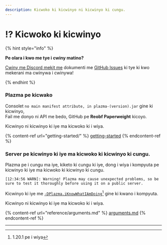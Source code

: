 ```yaml
---
description: Kicwoko ki kicwinyo ni kicwinyo ki cungu.
---
```


# ⁉️ Kicwoko ki kicwinyo

{% hint style="info" %}

**Pe olara i kwo me tye i cwiny matino?**

[Cwiny me Discord mekit me](https://discord.gg/MmfC52K8A8) dokumenti me [GitHub Issues](https://github.com/PlazmaMC/PlazmaBukkit/issues) ki tye ki kwo mekerani ma cwinywa i cwinywa!

{% endhint %}

### Plazma pe kicwako

Consolet `no main manifest attribute, in plazma-(version).jar` gine ki kicwinyo,\
Fail me donyo ni API me bedo, GitHub pe **Reobf Paperweight** kicoyo.

Kicwinyo ni kicwinyo ki iye ma kicwoko ki i wiya.

{% content-ref url="getting-started/" %}
[getting-started](getting-started#id-2)
{% endcontent-ref %}

### Server pe kicwinyo ki iye ma kicwoko ki kicwinyo ki cungu.

Plazma pe i cungu ma iye, kiketo ki cungu ki iye, dong i wiya i kompyuta pe kicwinyo ki iye ma kicwoko ki kicwinyo ki cungu.

```log
[12:34:56 WARN]: Warning! Plazma may cause unexpected problems, so be sure to test it thoroughly before using it on a public server.
```

Kicwinyo ki iye me [`-DPlazma.iKnowWhatIAmDoing`](#user-content-fn-1)[^1] gine ki kwano i kompyuta.

Kicwinyo ni kicwinyo ki iye ma kicwoko ki i wiya.

{% content-ref url="reference/arguments.md" %}
[arguments.md](reference/arguments.md#plazma.iknowwhatiamdoing)
{% endcontent-ref %}

***

[^1]: 1.20.1 pe i wiya

